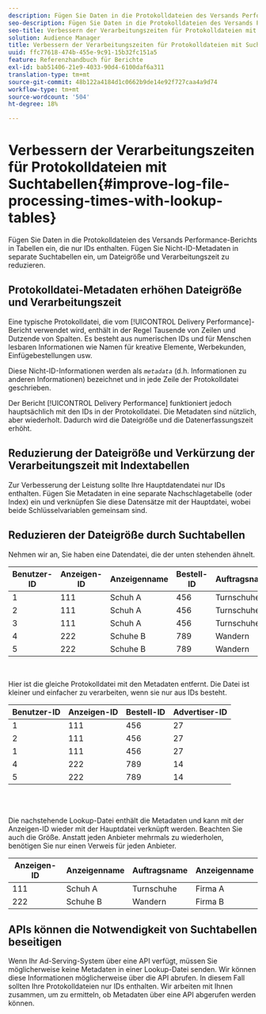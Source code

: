 ```yaml
---
description: Fügen Sie Daten in die Protokolldateien des Versands Performance-Berichts in Tabellen ein, die nur IDs enthalten. Fügen Sie Nicht-ID-Metadaten in separate Suchtabellen ein, um Dateigröße und Verarbeitungszeit zu reduzieren.
seo-description: Fügen Sie Daten in die Protokolldateien des Versands Performance-Berichts in Tabellen ein, die nur IDs enthalten. Fügen Sie Nicht-ID-Metadaten in separate Suchtabellen ein, um Dateigröße und Verarbeitungszeit zu reduzieren.
seo-title: Verbessern der Verarbeitungszeiten für Protokolldateien mit Suchtabellen
solution: Audience Manager
title: Verbessern der Verarbeitungszeiten für Protokolldateien mit Suchtabellen
uuid: ffc77618-474b-455e-9c91-15b32fc151a5
feature: Referenzhandbuch für Berichte
exl-id: bab51406-21e9-4033-90d4-6100daf6a311
translation-type: tm+mt
source-git-commit: 48b122a4184d1c0662b9de14e92f727caa4a9d74
workflow-type: tm+mt
source-wordcount: '504'
ht-degree: 18%

---
```


# Verbessern der Verarbeitungszeiten für Protokolldateien mit Suchtabellen{#improve-log-file-processing-times-with-lookup-tables}

Fügen Sie Daten in die Protokolldateien des Versands Performance-Berichts in Tabellen ein, die nur IDs enthalten. Fügen Sie Nicht-ID-Metadaten in separate Suchtabellen ein, um Dateigröße und Verarbeitungszeit zu reduzieren.

<!-- 

c_lookup_tables.xml

 -->

## Protokolldatei-Metadaten erhöhen Dateigröße und Verarbeitungszeit

Eine typische Protokolldatei, die vom [!UICONTROL Delivery Performance]-Bericht verwendet wird, enthält in der Regel Tausende von Zeilen und Dutzende von Spalten. Es besteht aus numerischen IDs und für Menschen lesbaren Informationen wie Namen für kreative Elemente, Werbekunden, Einfügebestellungen usw.

Diese Nicht-ID-Informationen werden als *`metadata`* (d.h. Informationen zu anderen Informationen) bezeichnet und in jede Zeile der Protokolldatei geschrieben.

Der Bericht [!UICONTROL Delivery Performance] funktioniert jedoch hauptsächlich mit den IDs in der Protokolldatei. Die Metadaten sind nützlich, aber wiederholt. Dadurch wird die Dateigröße und die Datenerfassungszeit erhöht.

## Reduzierung der Dateigröße und Verkürzung der Verarbeitungszeit mit Indextabellen

Zur Verbesserung der Leistung sollte Ihre Hauptdatendatei nur IDs enthalten. Fügen Sie Metadaten in eine separate Nachschlagetabelle (oder Index) ein und verknüpfen Sie diese Datensätze mit der Hauptdatei, wobei beide Schlüsselvariablen gemeinsam sind.

## Reduzieren der Dateigröße durch Suchtabellen

Nehmen wir an, Sie haben eine Datendatei, die der unten stehenden ähnelt.

| Benutzer-ID | Anzeigen-ID | Anzeigenname | Bestell-ID | Auftragsname | Advertiser-ID | Anzeigenname |
|---|---|---|---|---|---|---|
| 1 | 111 | Schuh A | 456 | Turnschuhe | 27 | Firma A |
| 2 | 111 | Schuh A | 456 | Turnschuhe | 27 | Firma A |
| 3 | 111 | Schuh A | 456 | Turnschuhe | 27 | Firma A |
| 4 | 222 | Schuhe B | 789 | Wandern | 14 | Firma B |
| 5 | 222 | Schuhe B | 789 | Wandern | 14 | Firma B |

<br>

Hier ist die gleiche Protokolldatei mit den Metadaten entfernt. Die Datei ist kleiner und einfacher zu verarbeiten, wenn sie nur aus IDs besteht.

| Benutzer-ID | Anzeigen-ID | Bestell-ID | Advertiser-ID |
|---|---|---|---|
| 1 | 111 | 456 | 27 |
| 2 | 111 | 456 | 27 |
| 1 | 111 | 456 | 27 |
| 4 | 222 | 789 | 14 |
| 5 | 222 | 789 | 14 |

<br> 

Die nachstehende Lookup-Datei enthält die Metadaten und kann mit der Anzeigen-ID wieder mit der Hauptdatei verknüpft werden. Beachten Sie auch die Größe. Anstatt jeden Anbieter mehrmals zu wiederholen, benötigen Sie nur einen Verweis für jeden Anbieter.

| Anzeigen-ID | Anzeigenname | Auftragsname | Anzeigenname |
|---|---|---|---|
| 111 | Schuh A | Turnschuhe | Firma A |
| 222 | Schuhe B | Wandern | Firma B |

## APIs können die Notwendigkeit von Suchtabellen beseitigen

Wenn Ihr Ad-Serving-System über eine API verfügt, müssen Sie möglicherweise keine Metadaten in einer Lookup-Datei senden. Wir können diese Informationen möglicherweise über die API abrufen. In diesem Fall sollten Ihre Protokolldateien nur IDs enthalten. Wir arbeiten mit Ihnen zusammen, um zu ermitteln, ob Metadaten über eine API abgerufen werden können.
